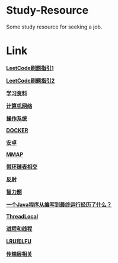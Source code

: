 # Study-Resource
Some study resource for seeking a job.

# Link
[**LeetCode刷题指引1**](https://zhuanlan.zhihu.com/p/104983442)

[**LeetCode刷题指引2**](https://leetcode.com/discuss/career/448285/List-of-questions-sorted-by-common-patterns)

[**学习资料**](https://github.com/CyC2018/CS-Notes)

[**计算机网络**](https://mp.weixin.qq.com/s?__biz=MzI4Njg5MDA5NA==&mid=2247488741&idx=2&sn=32c62d632ec7e728b3e8b2c5cffe7263&chksm=ebd755e4dca0dcf256158f4215fa753285a8535a71d3ea9754932172f75705664e8c2f4e77d2&mpshare=1&scene=1&srcid=&sharer_sharetime=1590975914136&sharer_shareid=c0b779bf572eee6e46a25cbfc916c28a&key=97a8c4eadf5f346d75cbdfa4f8d524d95d268b6bfccf1f7fee1bf602d620f2938502a4ad01572204d53e5d5f2f28faa4e68c2ae32baa6383788f2b4baeab0b693dda9b1cfaf4f0482a63e34539e0c480&ascene=1&uin=OTA3NTg1NTYw&devicetype=Windows+10+x64&version=62090070&lang=zh_CN&exportkey=A8nJrzGc9WRYj4YEydo8Wbg%3D&pass_ticket=u9zFfHDPrztvv0GcP478k8aRpLYNxD3iPotK04wuTMXQNcZELkl2WiPv4sc%2Bwcxz)

[**操作系统**](https://mp.weixin.qq.com/s?__biz=MzUyNjQxNjYyMg==&mid=2247487659&idx=1&sn=27434cdda6dad8f70370ece23e29e11c&chksm=fa0e7f2acd79f63c1af1ddd7d79bb851dc59e0ebe48369af20b1ccc85e3dd73064622c371259&mpshare=1&scene=1&srcid=0620p5o9dQMkAwSNccTx9sAk&sharer_sharetime=1592645138221&sharer_shareid=c0b779bf572eee6e46a25cbfc916c28a&key=e026ba40496070e467d9a5acc51249d23dba5c67983483db7334ab56f7ac9bf81b3cef6993204648085d151f1804247e31f93c8a9894f2a978c200ffe8b3fde7e38410d353710d0763fc3f163d3470df&ascene=1&uin=OTA3NTg1NTYw&devicetype=Windows+10+x64&version=6209007b&lang=zh_CN&exportkey=A0fnyI3GzaMQRVmp6o%2BFoVk%3D&pass_ticket=Kil5Q2fgJSUxBnCRz7pTOlgvfCoE2%2BDXl5sVszmxUAWsIxVmqvEjcvXDaHNerCfq)

[**DOCKER**](https://mp.weixin.qq.com/s?__biz=MzAxNjk4ODE4OQ==&mid=2247489949&idx=3&sn=b98d0ccaffdf1e9fbbb408c417723c60&chksm=9bed38efac9ab1f9aeac9eaea5e46c938c935d2474322bc859e97e9d330e8dccabd56278b922&mpshare=1&scene=1&srcid=0623LJ7oTjdtWAyeEQHa0JMw&sharer_sharetime=1592883792809&sharer_shareid=c0b779bf572eee6e46a25cbfc916c28a&key=2cc21493b77c18de2f5124c115bc7bdaadefc7ff2aa040f8f6db9ae9f2245b97fdc206bd63049c1613667deb2ebb2222a0e2ecfdfb8a5f4d44d5950d5ff616524e1955f079d29b62a09215413adea9ec&ascene=1&uin=OTA3NTg1NTYw&devicetype=Windows+10+x64&version=6209007b&lang=zh_CN&exportkey=AxbrseanOh6yKbQMoPMMW5s%3D&pass_ticket=VtrgY1cuB3I6SK%2FkXNIbbAIK1tY9OHm4xAgqL%2B9cAYNZg%2B1j2emBFQvyN8MIW9Yq)

[**安卓**](https://www.jianshu.com/p/feb9584b492c)

[**MMAP**](https://www.jianshu.com/p/755338d11865)

[**带环链表相交**](https://blog.csdn.net/qq_27703417/article/details/70948523)

[**反射**](https://blog.csdn.net/u010889990/article/details/80689562)

[**智力题**](https://www.cnblogs.com/XJT2018/p/11539661.html)

[**一个Java程序从编写到最终运行经历了什么？**](https://blog.csdn.net/pf6668/article/details/107176293/)

[**ThreadLocal**](https://mp.weixin.qq.com/s?__biz=MzI4Njg5MDA5NA==&mid=2247491139&idx=1&sn=a6d1ea97b231f86df2a0a43d9bb42d67&chksm=ebd75f42dca0d654f035670ef3d476c471e89f3831417d4ca38fc71c2b60f63f92934d2ad0c2&scene=126&sessionid=1596340315&key=e4d529ee8842329eda8dd46036775e4302b3e766aec42eada60dd381345aaa4f72b42c9df4915d157af976446ef256ed0915a0b85e8c6e4d09a21d86eb3e968edc99948340cbc942921f2d23c08c48ff&ascene=1&uin=OTA3NTg1NTYw&devicetype=Windows+10+x64&version=62090529&lang=zh_CN&exportkey=A1ie4WG0ocoa3%2BekXr6REYo%3D&pass_ticket=db4WJm2NGMPc1%2BhaLE0bnOohg6DFKrp97FlwbRMSEbsZB7nP5v8%2F1A2ixbmawsvG)

[**进程和线程**](https://blog.csdn.net/a3192048/article/details/82085422)

[**LRU和LFU**](https://blog.csdn.net/foye12/article/details/78647647)

[**传输层相关**](https://zhuanlan.zhihu.com/p/165497660)